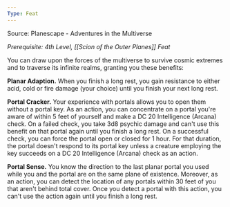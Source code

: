 ```yaml
---
Type: Feat
---
```

Source: Planescape - Adventures in the Multiverse

_Prerequisite: 4th Level, [[Scion of the Outer Planes]] Feat_

You can draw upon the forces of the multiverse to survive cosmic extremes and to traverse its infinite realms, granting you these benefits:

**Planar Adaption.** When you finish a long rest, you gain resistance to either acid, cold or fire damage (your choice) until you finish your next long rest.

**Portal Cracker.** Your experience with portals allows you to open them without a portal key. As an action, you can concentrate on a portal you're aware of within 5 feet of yourself and make a DC 20 Intelligence (Arcana) check. On a failed check, you take 3d8 psychic damage and can't use this benefit on that portal again until you finish a long rest. On a successful check, you can force the portal open or closed for 1 hour. For that duration, the portal doesn't respond to its portal key unless a creature employing the key succeeds on a DC 20 Intelligence (Arcana) check as an action.

**Portal Sense.** You know the direction to the last planar portal you used while you and the portal are on the same plane of existence. Moreover, as an action, you can detect the location of any portals within 30 feet of you that aren't behind total cover. Once you detect a portal with this action, you can't use the action again until you finish a long rest.